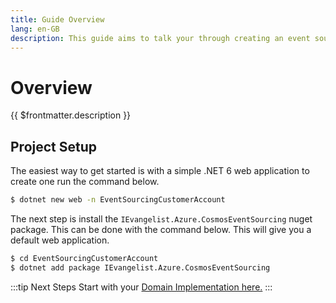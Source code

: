 ```yaml
---
title: Guide Overview
lang: en-GB
description: This guide aims to talk your through creating an event sourcing application using this library. It aims to cover at a high level the concepts and required elements of an implementation using some of the components of this library.
---
```


# Overview

{{ $frontmatter.description }}

## Project Setup

The easiest way to get started is with a simple .NET 6 web application to create one run the command below.

```bash
$ dotnet new web -n EventSourcingCustomerAccount
```

The next step is install the `IEvangelist.Azure.CosmosEventSourcing` nuget package. This can be done with the command below. This will give you a default web application.

```bash
$ cd EventSourcingCustomerAccount
$ dotnet add package IEvangelist.Azure.CosmosEventSourcing
```

:::tip Next Steps
Start with your [Domain Implementation here.](./01-domain-implementation.md)
:::